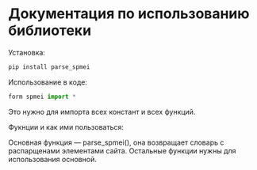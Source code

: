 # Документация по использованию библиотеки

Установка:

```bash
pip install parse_spmei
```

Использование в коде:
```python
form spmei import *
```

Это нужно для импорта всех констант и всех функций.

Фукнции и как ими пользоваться:

Основная функция — parse_spmei(), она возвращает словарь с распарщенами элементами сайта. Остальные функции нужны для использования основной.

